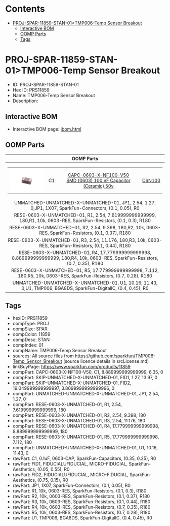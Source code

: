 



Contents
========

* [PROJ-SPAR-11859-STAN-01>TMP006-Temp Sensor Breakout](#proj-spar-11859-stan-01tmp006-temp-sensor-breakout)
	* [Interactive BOM](#interactive-bom)
	* [OOMP Parts](#oomp-parts)
	* [Tags](#tags)

# PROJ-SPAR-11859-STAN-01>TMP006-Temp Sensor Breakout

- ID: PROJ-SPAR-11859-STAN-01
- Hex ID: PRS11859
- Name: TMP006-Temp Sensor Breakout
- Description: 

## Interactive BOM

- Interactive BOM page: [ibom.html](kicad/bom/ibom.html)

## OOMP Parts
  

|OOMP Parts|
| :---: |
|<table><tr><td>![CAPC-0603-X-NF100-V50](https://raw.githubusercontent.com/oomlout/oomlout_OOMP_parts/main/CAPC-0603-X-NF100-V50/image_140.jpg)</td><td> C1</td><td>[CAPC-0603-X-NF100-V50<br>SMD (0603) 100 nF Capacitor (Ceramic) 50v](https://github.com/oomlout/oomlout_OOMP_parts/tree/main/CAPC-0603-X-NF100-V50/)</td><td>[C6N100](https://github.com/oomlout/oomlout_OOMP_parts/tree/main/CAPC-0603-X-NF100-V50/)</td></tr></table>|
|UNMATCHED-UNMATCHED-X-UNMATCHED-01, JP1, 2.54, 1.27, 0,JP1, 1X07, SparkFun-Connectors, (0.1, 0.05), R0|
|RESE-0603-X-UNMATCHED-01, R1, 2.54, 7.619999999999999, 180,R1, 10k, 0603-RES, SparkFun-Resistors, (0.1, 0.3), R180|
|RESE-0603-X-UNMATCHED-01, R2, 2.54, 9.398, 180,R2, 10k, 0603-RES, SparkFun-Resistors, (0.1, 0.37), R180|
|RESE-0603-X-UNMATCHED-01, R3, 2.54, 11.176, 180,R3, 10k, 0603-RES, SparkFun-Resistors, (0.1, 0.44), R180|
|RESE-0603-X-UNMATCHED-01, R4, 17.779999999999998, 8.889999999999999, 180,R4, 10k, 0603-RES, SparkFun-Resistors, (0.7, 0.35), R180|
|RESE-0603-X-UNMATCHED-01, R5, 17.779999999999998, 7.112, 180,R5, 10k, 0603-RES, SparkFun-Resistors, (0.7, 0.28), R180|
|UNMATCHED-UNMATCHED-X-UNMATCHED-01, U1, 10.16, 11.43, 0,U1, TMP006, BGA8DS, SparkFun-DigitalIC, (0.4, 0.45), R0|

## Tags

- hexID: PRS11859
- oompType: PROJ
- oompSize: SPAR
- oompColor: 11859
- oompDesc: STAN
- oompIndex: 01
- oompName: TMP006-Temp Sensor Breakout
- sources: All source files from https://github.com/sparkfun/TMP006-Temp_Sensor_Breakout (source licence details in srcLicense.md)
- linkBuyPage: https://www.sparkfun.com/products/11859
- oompPart: CAPC-0603-X-NF100-V50, C1, 8.889999999999999, 6.35, 0
- oompPart: SKIP-UNMATCHED-X-UNMATCHED-01, FID1, 1.27, 13.97, 0
- oompPart: SKIP-UNMATCHED-X-UNMATCHED-01, FID2, 19.049999999999997, 3.8099999999999996, 0
- oompPart: UNMATCHED-UNMATCHED-X-UNMATCHED-01, JP1, 2.54, 1.27, 0
- oompPart: RESE-0603-X-UNMATCHED-01, R1, 2.54, 7.619999999999999, 180
- oompPart: RESE-0603-X-UNMATCHED-01, R2, 2.54, 9.398, 180
- oompPart: RESE-0603-X-UNMATCHED-01, R3, 2.54, 11.176, 180
- oompPart: RESE-0603-X-UNMATCHED-01, R4, 17.779999999999998, 8.889999999999999, 180
- oompPart: RESE-0603-X-UNMATCHED-01, R5, 17.779999999999998, 7.112, 180
- oompPart: UNMATCHED-UNMATCHED-X-UNMATCHED-01, U1, 10.16, 11.43, 0
- rawPart: C1, 0.1uF, 0603-CAP, SparkFun-Capacitors, (0.35, 0.25), R0
- rawPart: FID1, FIDUCIALUFIDUCIAL, MICRO-FIDUCIAL, SparkFun-Aesthetics, (0.05, 0.55), R0
- rawPart: FID2, FIDUCIALUFIDUCIAL, MICRO-FIDUCIAL, SparkFun-Aesthetics, (0.75, 0.15), R0
- rawPart: JP1, 1X07, SparkFun-Connectors, (0.1, 0.05), R0
- rawPart: R1, 10k, 0603-RES, SparkFun-Resistors, (0.1, 0.3), R180
- rawPart: R2, 10k, 0603-RES, SparkFun-Resistors, (0.1, 0.37), R180
- rawPart: R3, 10k, 0603-RES, SparkFun-Resistors, (0.1, 0.44), R180
- rawPart: R4, 10k, 0603-RES, SparkFun-Resistors, (0.7, 0.35), R180
- rawPart: R5, 10k, 0603-RES, SparkFun-Resistors, (0.7, 0.28), R180
- rawPart: U1, TMP006, BGA8DS, SparkFun-DigitalIC, (0.4, 0.45), R0
